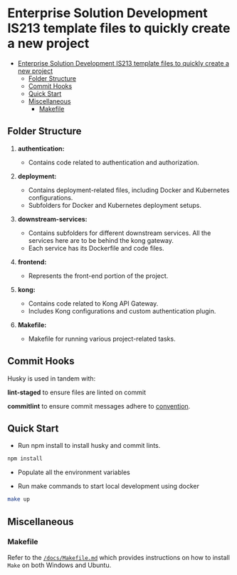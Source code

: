 # Enterprise Solution Development IS213 template files to quickly create a new project
- [Enterprise Solution Development IS213 template files to quickly create a new project](#enterprise-solution-development-is213-template-files-to-quickly-create-a-new-project)
  - [Folder Structure](#folder-structure)
  - [Commit Hooks](#commit-hooks)
  - [Quick Start](#quick-start)
  - [Miscellaneous](#miscellaneous)
    - [Makefile](#makefile)

## Folder Structure

1. **authentication:**
   - Contains code related to authentication and authorization.

2. **deployment:**
   - Contains deployment-related files, including Docker and Kubernetes configurations.
   - Subfolders for Docker and Kubernetes deployment setups.

3. **downstream-services:**
   - Contains subfolders for different downstream services. All the services here are to be behind the kong gateway.
   - Each service has its Dockerfile and code files.

4. **frontend:**
   - Represents the front-end portion of the project.

5. **kong:**
   - Contains code related to Kong API Gateway.
   - Includes Kong configurations and custom authentication plugin.

6. **Makefile:**
   - Makefile for running various project-related tasks.

## Commit Hooks
Husky is used in tandem with:

**lint-staged** to ensure files are linted on commit

**commitlint** to ensure commit messages adhere to [convention](https://www.conventionalcommits.org/en/v1.0.0/). 

## Quick Start

- Run npm install to install husky and commit lints. 
```bash
npm install
```

- Populate all the environment variables
   
- Run make commands to start local development using docker
```bash
make up
```
## Miscellaneous
### Makefile
Refer to the [`/docs/Makefile.md`](/docs/Makefile.md) which provides instructions on how to install `Make` on both Windows and Ubuntu.
